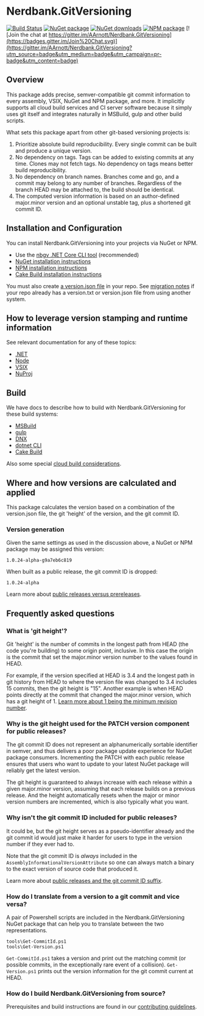 ﻿# Nerdbank.GitVersioning

[![Build Status](https://dev.azure.com/andrewarnott/OSS/_apis/build/status/Nerdbank.GitVersioning)](https://dev.azure.com/andrewarnott/OSS/_build/latest?definitionId=18)
[![NuGet package](https://img.shields.io/nuget/v/Nerdbank.GitVersioning.svg)](https://nuget.org/packages/Nerdbank.GitVersioning)
[![NuGet downloads](https://img.shields.io/nuget/dt/Nerdbank.GitVersioning.svg)](https://nuget.org/packages/Nerdbank.GitVersioning)
[![NPM package](https://img.shields.io/npm/v/nerdbank-gitversioning.svg)](https://www.npmjs.com/package/nerdbank-gitversioning)
[![Join the chat at https://gitter.im/AArnott/Nerdbank.GitVersioning](https://badges.gitter.im/Join%20Chat.svg)](https://gitter.im/AArnott/Nerdbank.GitVersioning?utm_source=badge&utm_medium=badge&utm_campaign=pr-badge&utm_content=badge)

## Overview

This package adds precise, semver-compatible git commit information
to every assembly, VSIX, NuGet and NPM package, and more.
It implicitly supports all cloud build services and CI server software
because it simply uses git itself and integrates naturally in MSBuild, gulp
and other build scripts.

What sets this package apart from other git-based versioning projects is:

1. Prioritize absolute build reproducibility. Every single commit can be built and produce a unique version.
2. No dependency on tags. Tags can be added to existing commits at any time. Clones may not fetch tags. No dependency on tags means better build reproducibility.
3. No dependency on branch names. Branches come and go, and a commit may belong to any number of branches. Regardless of the branch HEAD may be attached to, the build should be identical.
4. The computed version information is based on an author-defined major.minor version and an optional unstable tag, plus a shortened git commit ID.

## Installation and Configuration

You can install Nerdbank.GitVersioning into your projects via NuGet or NPM.

* Use the [nbgv .NET Core CLI tool](doc/nbgv-cli.md) (recommended)
* [NuGet installation instructions](doc/nuget-acquisition.md)
* [NPM installation instructions](doc/npm-acquisition.md)
* [Cake Build installation instructions](doc/cake.md)

You must also create [a version.json file](doc/versionJson.md) in your repo. See [migration notes](doc/migrating.md) if your repo already has a version.txt or version.json file from using another system.

## How to leverage version stamping and runtime information

See relevant documentation for any of these topics:

* [.NET](doc/dotnet.md)
* [Node](doc/node.md)
* [VSIX](doc/vsix.md)
* [NuProj](doc/nuproj.md)

## Build

We have docs to describe how to build with Nerdbank.GitVersioning
for these build systems:

* [MSBuild](doc/msbuild.md)
* [gulp](doc/gulp.md)
* [DNX](doc/dotnet-cli.md)
* [dotnet CLI](doc/dotnet-cli.md)
* [Cake Build](doc/cake.md)

Also some special [cloud build considerations](doc/cloudbuild.md).

## Where and how versions are calculated and applied

This package calculates the version based on a combination of the version.json file,
the git 'height' of the version, and the git commit ID.

### Version generation

Given the same settings as used in the discussion above, a NuGet or NPM package may be
assigned this version:

    1.0.24-alpha-g9a7eb6c819

When built as a public release, the git commit ID is dropped:

    1.0.24-alpha

Learn more about [public releases versus prereleases](doc/public_vs_stable.md).

## Frequently asked questions

### What is 'git height'?

Git 'height' is the number of commits in the longest path from HEAD (the code you're building)
to some origin point, inclusive. In this case the origin is the commit that set the major.minor
version number to the values found in HEAD.

For example, if the version specified at HEAD is 3.4 and the longest path in git history from HEAD
to where the version file was changed to 3.4 includes 15 commits, then the git height is "15".
Another example is when HEAD points directly at the commit that changed the major.minor version,
which has a git height of 1. [Learn more about 1 being the minimum revision number][GitHeightMinimum].

### Why is the git height used for the PATCH version component for public releases?

The git commit ID does not represent an alphanumerically sortable identifier
in semver, and thus delivers a poor package update experience for NuGet package
consumers. Incrementing the PATCH with each public release ensures that users
who want to update to your latest NuGet package will reliably get the latest
version.

The git height is guaranteed to always increase with each release within a given major.minor version,
assuming that each release builds on a previous release. And the height automatically resets when
the major or minor version numbers are incremented, which is also typically what you want.

### Why isn't the git commit ID included for public releases?

It could be, but the git height serves as a pseudo-identifier already and the
git commit id would just make it harder for users to type in the version
number if they ever had to.

Note that the git commit ID is *always* included in the
`AssemblyInformationalVersionAttribute` so one can always match a binary to the
exact version of source code that produced it.

Learn more about [public releases and the git commit ID suffix](doc/public_vs_stable.md).

### How do I translate from a version to a git commit and vice versa?

A pair of Powershell scripts are included in the Nerdbank.GitVersioning NuGet package
that can help you to translate between the two representations.

    tools\Get-CommitId.ps1
    tools\Get-Version.ps1

`Get-CommitId.ps1` takes a version and print out the matching commit (or possible commits, in the exceptionally rare event of a collision).
`Get-Version.ps1` prints out the version information for the git commit current at HEAD.

### How do I build Nerdbank.GitVersioning from source?

Prerequisites and build instructions are found in our
[contributing guidelines](CONTRIBUTING.md).

 [semver]: http://semver.org
 [GitHeightMinimum]: https://github.com/AArnott/Nerdbank.GitVersioning/issues/102#issuecomment-269591960

